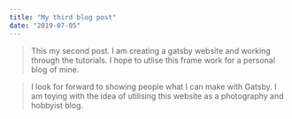 ```yaml
---
title: "My third blog post"
date: "2019-07-05"
---
```


>This my second post. I am creating a gatsby website and working through the tutorials. I hope to utlise this frame work for a personal blog of mine. 

> I look for forward to showing people what I can make with Gatsby. I am toying with the idea of utilising this website as a photography and hobbyist blog. 
